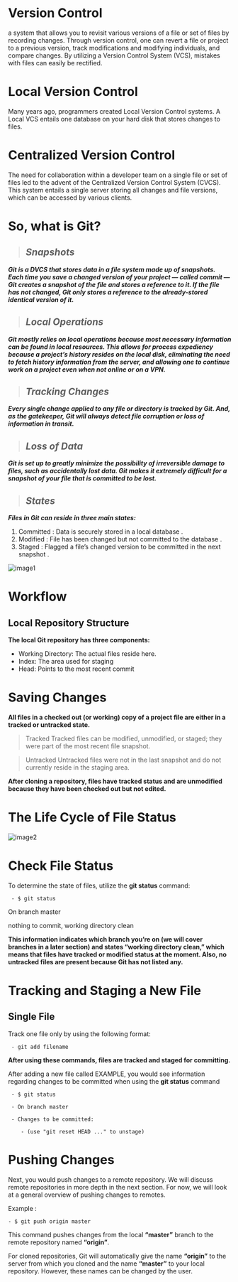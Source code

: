 # Version Control
 a system that allows you to revisit various versions of a file or set of files by recording changes. Through version control, one can revert a file or project to a previous version, track modifications and modifying individuals, and compare changes. By utilizing a Version Control System (VCS), mistakes with files can easily be rectified.

# Local Version Control
Many years ago, programmers created Local Version Control systems. A Local VCS entails one database on your hard disk that stores changes to files.

# Centralized Version Control
The need for collaboration within a developer team on a single file or set of files led to the advent of the Centralized Version Control System (CVCS). This system entails a single server storing all changes and file versions, which can be accessed by various clients.

# So, what is Git?
> ## ***Snapshots***

***Git is a DVCS that stores data in a file system made up of snapshots. Each time you save a changed version of your project — called commit — Git creates a snapshot of the file and stores a reference to it. If the file has not changed, Git only stores a reference to the already-stored identical version of it.***
> ## ***Local Operations***

***Git mostly relies on local operations because most necessary information can be found in local resources. This allows for process expediency because a project’s history resides on the local disk, eliminating the need to fetch history information from the server, and allowing one to continue work on a project even when not online or on a VPN.***
> ## ***Tracking Changes***

***Every single change applied to any file or directory is tracked by Git. And, as the gatekeeper, Git will always detect file corruption or loss of information in transit.***
> ## ***Loss of Data***

***Git is set up to greatly minimize the possibility of irreversible damage to files, such as accidentally lost data. Git makes it extremely difficult for a snapshot of your file that is committed to be lost.***
> ## ***States***

***Files in Git can reside in three main states:***
1. Committed : Data is securely stored in a local database .
2. Modified : File has been changed but not committed to the database .
3. Staged : Flagged a file’s changed version to be committed in the next snapshot .

![image1](https://miro.medium.com/max/500/1*9hNsHV22lsi03i9Ah92KmQ.png)


# Workflow
## Local Repository Structure
**The local Git repository has three components:**

* Working Directory: The actual files reside here.
* Index: The area used for staging
* Head: Points to the most recent commit


# Saving Changes
**All files in a checked out (or working) copy of a project file are either in a tracked or untracked state.**

> Tracked
Tracked files can be modified, unmodified, or staged; they were part of the most recent file snapshot.

> Untracked
Untracked files were not in the last snapshot and do not currently reside in the staging area.

**After cloning a repository, files have tracked status and are unmodified because they have been checked out but not edited.**

# The Life Cycle of File Status

![image2](https://blog.udemy.com/wp-content/uploads/2015/08/image006.png)

# Check File Status
To determine the state of files, utilize the **git status** command:
     
     - $ git status
On branch master

nothing to commit, working directory clean

**This information indicates which branch you’re on (we will cover branches in a later section) and states “working directory clean,” which means that files have tracked or modified status at the moment. Also, no untracked files are present because Git has not listed any.**

# Tracking and Staging a New File
## Single File
Track one file only by using the following format:

     - git add filename

**After using these commands, files are tracked and staged for committing.**
 
After adding a new file called EXAMPLE, you would see information regarding changes to be committed when using the  **git status** command
 
  
     - $ git status

     - On branch master
     
     - Changes to be committed:

        - (use "git reset HEAD ..." to unstage)
        
# Pushing Changes 

Next, you would push changes to a remote repository. We will discuss remote repositories in more depth in the next section. For now, we will look at a general overview of pushing changes to remotes.

Example :
    
    - $ git push origin master

This command pushes changes from the local **“master”** branch to the remote repository named **“origin”**.

For cloned repositories, Git will automatically give the name **“origin”** to the server from which you cloned and the name **“master”** to your local repository. However, these names can be changed by the user.

     
   








